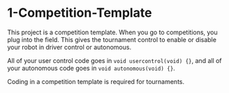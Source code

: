# 1-Competition-Template

This project is a competition template.  When you go to competitions, you plug into the field.  This gives the tournament control to enable or disable your robot in driver control or autonomous.  

All of your user control code goes in `void usercontrol(void) {}`, and all of your autonomous code goes in `void autonomous(void) {}`.  

Coding in a competition template is required for tournaments. 

